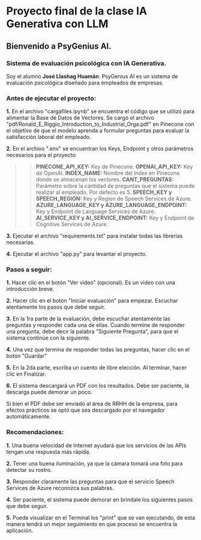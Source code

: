 # **Proyecto final de la clase IA Generativa con LLM**

## Bienvenido a PsyGenius AI.
### Sistema de evaluación psicológica con IA Generativa.


Soy el alumno **José Llashag Huamán**. 
PsyGenius AI es un sistema de evaluación psicológica diseñado para empleados de empresas.


### Antes de ejecutar el proyecto:

**1.** En el archivo "cargafiles.ipynb" se encuentra el código que se utilizó para alimentar la Base de Datos de Vectores. 
Se cargó el archivo "pdf/Ronald_E_Riggio_Introduction_to_Industrial_Orga.pdf" en Pinecone con el objetivo de que el modelo aprenda a formular preguntas para evaluar la satisfacción laboral del empleado.

**2.** En el archivo ".env" se encuentran los Keys, Endpoint y otros parámetros necesarios para el proyecto:
> > **PINECONE_API_KEY:** Key de Pinecone.
> > **OPENAI_API_KEY:** Key de OpenAI.
> > **INDEX_NAME:** Nombre del Index en Pinecone donde se almacenan los vectores.
> > **CANT_PREGUNTAS:** Parámetro sobre la cantidad de preguntas que el sistema puede realizar al empleado. Por defecto es 5.
> > **SPEECH_KEY y SPEECH_REGION:** Key y Region de Speech Services de Azure.
> > **AZURE_LANGUAGE_KEY y AZURE_LANGUAGE_ENDPOINT:** Key y Endpoint de Language Services de Azure.
> > **AI_SERVICE_KEY y AI_SERVICE_ENDPOINT:** Key y Endpoint de Cognitive Services de Azure.

**3.** Ejecutar el archivo "requirements.txt" para instalar todas las librerías necesarias.

**4.** Ejecutar el archivo "app.py" para levantar el proyecto.


### Pasos a seguir:

**1.** Hacer clic en el botón "Ver video" (opcional). Es un video con una introducción breve.

**2.** Hacer clic en el botón "Iniciar evaluación" para empezar. Escuchar atentamente los pasos que debe seguir.

**3.** En la 1ra parte de la evaluación, debe escuchar atentamente las preguntas y responder cada una de ellas. Cuando termine de responder una pregunta, debe decir la palabra "Siguiente Pregunta", para que el sistema continúe con la siguiente.

**4.** Una vez que termina de responder todas las preguntas, hacer clic en el botón "Guardar"

**5.** En la 2da parte, escriba un cuento de libre elección. Al terminar, hacer clic en Finalizar.

**6.** El sistema descargará un PDF con los resultados. Debe ser paciente, la descarga puede demorar un poco.

Si bien el PDF debe ser enviado al área de RRHH de la empresa, para efectos prácticos se optó que sea descargado por el navegador automáticamente.


### Recomendaciones:

**1.** Una buena velocidad de Internet ayudará que los servicios de las APIs tengan una respuesta más rápida.

**2.** Tener una buena iluminación, ya que la cámara tomará una foto para detectar su rostro.

**3.** Responder claramente las preguntas para que el servicio Speech Services de Azure reconozca sus palabras.

**4.** Ser paciente, el sistema puede demorar en brindale los siguientes pasos que debe seguir.

**5.** Puede visualizar en el Terminal los "print" que se van ejecutando, de esta manera tendrá un mejor seguimiento en que proceso se encuentra la aplicación.

